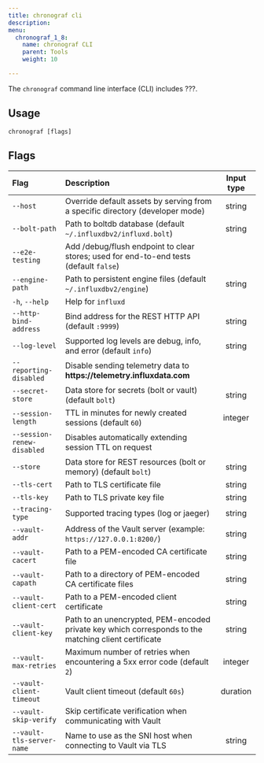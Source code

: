 ```yaml
---
title: chronograf cli
description:
menu:
  chronograf_1_8:
    name: chronograf CLI
    parent: Tools
    weight: 10

---
```


The `chronograf` command line interface (CLI) includes ???.

## Usage
```
chronograf [flags]
```

## Flags

| Flag                       | Description                                                                                           | Input type |
| :---------------------     | :---------------------------------------------------------------------------------------------------- | :--------: |
| `--host`            | Override default assets by serving from a specific directory (developer mode)                         | string     |
| `--bolt-path`              | Path to boltdb database (default `~/.influxdbv2/influxd.bolt`)                                        | string     |
| `--e2e-testing`            | Add /debug/flush endpoint to clear stores; used for end-to-end tests (default `false`)                |            |
| `--engine-path`            | Path to persistent engine files (default `~/.influxdbv2/engine`)                                      | string     |
| `-h`, `--help`             | Help for `influxd`                                                                                    |            |
| `--http-bind-address`      | Bind address for the REST HTTP API (default `:9999`)                                                  | string     |
| `--log-level`              | Supported log levels are debug, info, and error (default `info`)                                      | string     |
| `--reporting-disabled`     | Disable sending telemetry data to **https:<nolink>//telemetry.influxdata.com**                        |            |
| `--secret-store`           | Data store for secrets (bolt or vault) (default `bolt`)                                               | string     |
| `--session-length`         | TTL in minutes for newly created sessions (default `60`)                                              | integer    |
| `--session-renew-disabled` | Disables automatically extending session TTL on request                                               |            |
| `--store`                  | Data store for REST resources (bolt or memory) (default `bolt`)                                       | string     |
| `--tls-cert`               | Path to TLS certificate file                                                                          | string     |
| `--tls-key`                | Path to TLS private key file                                                                          | string     |
| `--tracing-type`           | Supported tracing types (log or jaeger)                                                               | string     |
| `--vault-addr `            | Address of the Vault server (example: `https://127.0.0.1:8200/`)                                      | string     |
| `--vault-cacert`           | Path to a PEM-encoded CA certificate file                                                             | string     |
| `--vault-capath`           | Path to a directory of PEM-encoded CA certificate files                                               | string     |
| `--vault-client-cert`      | Path to a PEM-encoded client certificate                                                              | string     |
| `--vault-client-key`       | Path to an unencrypted, PEM-encoded private key which corresponds to the matching client certificate  | string     |
| `--vault-max-retries`      | Maximum number of retries when encountering a 5xx error code (default `2`)                            | integer    |
| `--vault-client-timeout`   | Vault client timeout (default `60s`)                                                                  | duration   |
| `--vault-skip-verify`      | Skip certificate verification when communicating with Vault                                           |            |
| `--vault-tls-server-name`  | Name to use as the SNI host when connecting to Vault via TLS                                          | string     |
